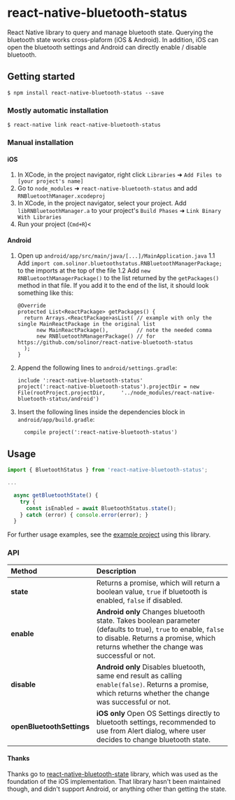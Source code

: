 
# react-native-bluetooth-status

React Native library to query and manage bluetooth state. Querying the bluetooth state works cross-plaform (iOS & Android). 
In addition, iOS can open the bluetooth settings and Android can directly enable / disable bluetooth.

## Getting started

`$ npm install react-native-bluetooth-status --save`

### Mostly automatic installation

`$ react-native link react-native-bluetooth-status`

### Manual installation


#### iOS

1. In XCode, in the project navigator, right click `Libraries` ➜ `Add Files to [your project's name]`
2. Go to `node_modules` ➜ `react-native-bluetooth-status` and add `RNBluetoothManager.xcodeproj`
3. In XCode, in the project navigator, select your project. Add `libRNBluetoothManager.a` to your project's `Build Phases` ➜ `Link Binary With Libraries`
4. Run your project (`Cmd+R`)<

#### Android

1. Open up `android/app/src/main/java/[...]/MainApplication.java`
1.1 Add `import com.solinor.bluetoothstatus.RNBluetoothManagerPackage;` to the imports at the top of the file
1.2 Add `new RNBluetoothManagerPackage()` to the list returned by the `getPackages()` method in that file. 
If you add it to the end of the list, it should look something like this: 
    ```
    @Override
    protected List<ReactPackage> getPackages() {
      return Arrays.<ReactPackage>asList( // example with only the single MainReactPackage in the original list
          new MainReactPackage(),         // note the needed comma
          new RNBluetoothManagerPackage() // for https://github.com/solinor/react-native-bluetooth-status
      );
    }
    ```

2. Append the following lines to `android/settings.gradle`:
  	```
  	include ':react-native-bluetooth-status'
  	project(':react-native-bluetooth-status').projectDir = new File(rootProject.projectDir, 	'../node_modules/react-native-bluetooth-status/android')
  	```
3. Insert the following lines inside the dependencies block in `android/app/build.gradle`:
  	```
      compile project(':react-native-bluetooth-status')
  	```
## Usage
```javascript
import { BluetoothStatus } from 'react-native-bluetooth-status';

...

  async getBluetoothState() {
    try {
      const isEnabled = await BluetoothStatus.state();
    } catch (error) { console.error(error); }
  }

```
  
For further usage examples, see the [example project](examples/ManagerTest/) using this library.

### API

| Method                            | Description                                                                                                                                                                                                                                                                                                                                                                                                                                                                                                                                                                                                                                   |
|:----------------------------------|:----------------------------------------------------------------------------------------------------------------------------------------------------------------------------------------------------------------------------------------------------------------------------------------------------------------------------------------------------------------------------------------------------------------------------------------------------------------------------------------------------------------------------------------------------------------------------------------------------------------------------------------------|
| **state** | Returns a promise, which will return a boolean value, `true` if bluetooth is enabled, `false` if disabled.                                                                                                                                                                                                                                                                                                            |
| **enable**    | **Android only** Changes bluetooth state. Takes boolean parameter (defaults to true), `true` to enable, `false` to disable. Returns a promise, which returns whether the change was successful or not.           |
| **disable**    | **Android only** Disables bluetooth, same end result as calling `enable(false)`. Returns a promise, which returns whether the change was successful or not.           |
| **openBluetoothSettings**    | **iOS only** Open OS Settings directly to bluetooth settings, recommended to use from Alert dialog, where user decides to change bluetooth state.            |

#### Thanks

Thanks go to [react-native-bluetooth-state](https://github.com/frostney/react-native-bluetooth-state) library, which was used as the foundation of the iOS implementation. That library hasn't been maintained though, and didn't support Android, or anything other than getting the state.
